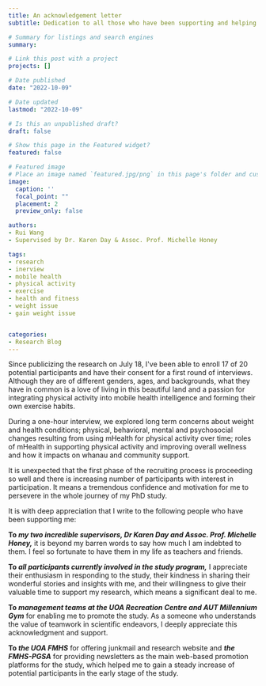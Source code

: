 ```yaml
---
title: An acknowledgement letter
subtitle: Dedication to all those who have been supporting and helping me.

# Summary for listings and search engines
summary: 

# Link this post with a project
projects: []

# Date published
date: "2022-10-09"

# Date updated
lastmod: "2022-10-09"

# Is this an unpublished draft?
draft: false

# Show this page in the Featured widget?
featured: false

# Featured image
# Place an image named `featured.jpg/png` in this page's folder and customize its options here.
image:
  caption: ''
  focal_point: ""
  placement: 2
  preview_only: false

authors:
- Rui Wang
- Supervised by Dr. Karen Day & Assoc. Prof. Michelle Honey

tags:
- research
- inerview
- mobile health
- physical activity
- exercise
- health and fitness
- weight issue
- gain weight issue


categories:
- Research Blog
---
```


Since publicizing the research on July 18, I've been able to enroll 17 of 20 potential participants and have their consent for a first round of interviews. Although they are of different genders, ages, and backgrounds, what they have in common is a love of living in this beautiful land and a passion for integrating physical activity into mobile health intelligence and forming their own exercise habits. 

During a one-hour interview, we explored long term concerns about weight and health conditions; physical, behavioral, mental and psychosocial changes resulting from using mHealth for physical activity over time; roles of mHealth in supporting physical activity and improving overall wellness and how it impacts on whanau and community support. 

It is unexpected that the first phase of the recruiting process is proceeding so well and there is increasing number of participants with interest in participation. It means a tremendous confidence and motivation for me to persevere in the whole journey of my PhD study.

It is with deep appreciation that I write to the following people who have been supporting me:

**To _my two incredible supervisors, Dr Karen Day and Assoc. Prof. Michelle Honey,_** it is beyond my barren words to say how much I am indebted to them. I feel so fortunate to have them in my life as teachers and friends.

**To _all participants currently involved in the study program,_** I appreciate their enthusiasm in responding to the study, their kindness in sharing their wonderful stories and insights with me, and their willingness to give their valuable time to support my research, which means a significant deal to me.

**To _management teams at the UOA Recreation Centre and AUT Millennium Gym_** for enabling me to promote the study. As a someone who understands the value of teamwork in scientific endeavors, I deeply appreciate this acknowledgment and support.

**To _the UOA FMHS_** for offering junkmail and research website and **_the FMHS-PGSA_** for providing newsletters as the main web-based promotion platforms for the study, which helped me to gain a steady increase of potential participants in the early stage of the study.

